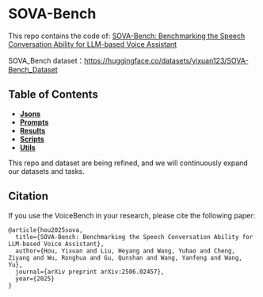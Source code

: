 # SOVA-Bench

This repo contains the code of: [SOVA-Bench: Benchmarking the Speech Conversation Ability for LLM-based Voice Assistant](https://arxiv.org/pdf/2506.02457)

SOVA_Bench dataset：https://huggingface.co/datasets/yixuan123/SOVA-Bench_Dataset

## Table of Contents
- [**Jsons**](#jsons)
- [**Prompts**](#setup)
- [**Results**](#results)
- [**Scripts**](#scripts)
- [**Utils**](#utils)

This repo and dataset are being refined, and we will continuously expand our datasets and tasks.

## Citation
If you use the VoiceBench in your research, please cite the following paper:
```
@article{hou2025sova,
  title={SOVA-Bench: Benchmarking the Speech Conversation Ability for LLM-based Voice Assistant},
  author={Hou, Yixuan and Liu, Heyang and Wang, Yuhao and Cheng, Ziyang and Wu, Ronghua and Gu, Qunshan and Wang, Yanfeng and Wang, Yu},
  journal={arXiv preprint arXiv:2506.02457},
  year={2025}
}
```
